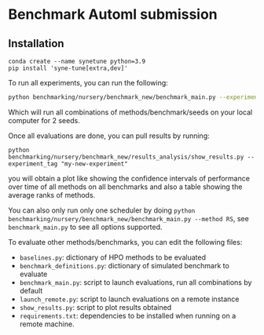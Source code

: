 # Benchmark Automl submission

## Installation

```
conda create --name synetune python=3.9
pip install 'syne-tune[extra,dev]'
```

To run all experiments, you can run the following:


```bash
python benchmarking/nursery/benchmark_new/benchmark_main.py --experiment_tag "my-new-experiment" --num_seeds 2
```

Which will run all combinations of methods/benchmark/seeds on your local computer for 2 seeds.

Once all evaluations are done, you can pull results by running:

```python benchmarking/nursery/benchmark_new/results_analysis/show_results.py --experiment_tag "my-new-experiment"``` 

you will obtain a plot like showing the confidence intervals of performance over time of all methods on all benchmarks
and also a table showing the average ranks of methods.

You can also only run only one scheduler by doing `python benchmarking/nursery/benchmark_new/benchmark_main.py --method RS`, see
`benchmark_main.py` to see all options supported.


To evaluate other methods/benchmarks, you can edit the following files:
* `baselines.py`: dictionary of HPO methods to be evaluated 
* `benchmark_definitions.py`: dictionary of simulated benchmark to evaluate
* `benchmark_main.py`: script to launch evaluations, run all combinations by default
* `launch_remote.py`: script to launch evaluations on a remote instance
* `show_results.py`: script to plot results obtained 
* `requirements.txt`: dependencies to be installed when running on a remote machine.